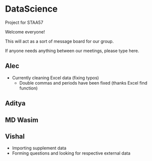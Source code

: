 # DataScience
Project for STAA57

Welcome everyone!

This will act as a sort of message board for our group.

If  anyone needs anything between our meetings, please type here.

## Alec
- Currently cleaning Excel data (fixing typos)
  - Double commas and periods have been fixed (thanks Excel find function)

## Aditya


## MD Wasim


## Vishal
- Importing supplement data
- Forming questions and looking for respective external data
